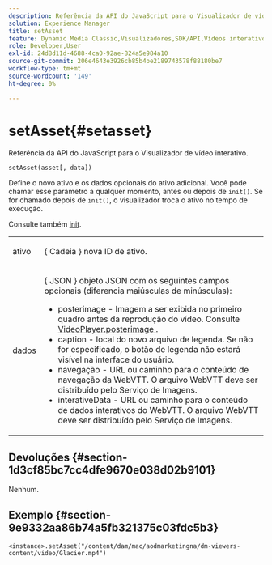 ```yaml
---
description: Referência da API do JavaScript para o Visualizador de vídeo interativo.
solution: Experience Manager
title: setAsset
feature: Dynamic Media Classic,Visualizadores,SDK/API,Vídeos interativos
role: Developer,User
exl-id: 24d8d11d-4688-4ca0-92ae-824a5e984a10
source-git-commit: 206e4643e3926cb85b4be2189743578f88180be7
workflow-type: tm+mt
source-wordcount: '149'
ht-degree: 0%

---
```


# setAsset{#setasset}

Referência da API do JavaScript para o Visualizador de vídeo interativo.

`setAsset(asset[, data])`

Define o novo ativo e os dados opcionais do ativo adicional. Você pode chamar esse parâmetro a qualquer momento, antes ou depois de `init()`. Se for chamado depois de `init()`, o visualizador troca o ativo no tempo de execução.

Consulte também [init](../../../c-html5-aem-asset-viewers/c-html5-aem-int-video/c-html5-aem-int-video-javascriptapiref/r-html5-aem-int-video-javascriptapiref-init.md#reference-aee94dd92a28410784f7a1792e28683b).

<table id="table_896DFF34A68A403DB93A6D597461A573"> 
 <tbody> 
  <tr> 
   <td colname="col1"> <p> <span class="codeph"> ativo  </span> </p> </td> 
   <td colname="col2"> <p>{ <span class="codeph"> Cadeia </span>} nova ID de ativo. </p> </td> 
  </tr> 
  <tr> 
   <td colname="col1"> <p> <span class="codeph"> dados  </span> </p> </td> 
   <td colname="col2"> <p> { <span class="codeph"> JSON </span>} objeto JSON com os seguintes campos opcionais (diferencia maiúsculas de minúsculas): </p> <p> 
     <ul id="ul_924FB99ACF0F43699CD229593F1C1384"> 
      <li id="li_F3CFEF28BCB7450991EFE0BD4EB28E36"> <span class="codeph"> posterimage  </span> - Imagem a ser exibida no primeiro quadro antes da reprodução do vídeo. Consulte <a href="../../../c-html5-aem-asset-viewers/c-html5-aem-int-video/r-html5-aem-int-video-config-attrib/r-html5-aem-int-video-config-attrib-videoplayer-posterimage.md#reference-8e8e2b3e7e9c4ee8b6dadf90cef494f7" format="dita" scope="local"> VideoPlayer.posterimage </a>. </li> 
      <li id="li_D6C3E543C70942C582020780E2DF74C8"> <span class="codeph"> caption  </span> - local do novo arquivo de legenda. Se não for especificado, o botão de legenda não estará visível na interface do usuário. </li> 
      <li id="li_BF866BD7275E450EA08A0E72FAA9D3AE"> <span class="codeph"> navegação  </span> - URL ou caminho para o conteúdo de navegação da WebVTT. O arquivo WebVTT deve ser distribuído pelo Serviço de Imagens. </li> 
      <li id="li_0C0EC5AB00554EC6AA01F60684A40213"> <span class="codeph"> interativeData  </span> - URL ou caminho para o conteúdo de dados interativos do WebVTT. O arquivo WebVTT deve ser distribuído pelo Serviço de Imagens. </li> 
     </ul> </p> </td> 
  </tr> 
 </tbody> 
</table>

## Devoluções {#section-1d3cf85bc7cc4dfe9670e038d02b9101}

Nenhum.

## Exemplo {#section-9e9332aa86b74a5fb321375c03fdc5b3}

```
<instance>.setAsset("/content/dam/mac/aodmarketingna/dm-viewers-content/video/Glacier.mp4")
```
